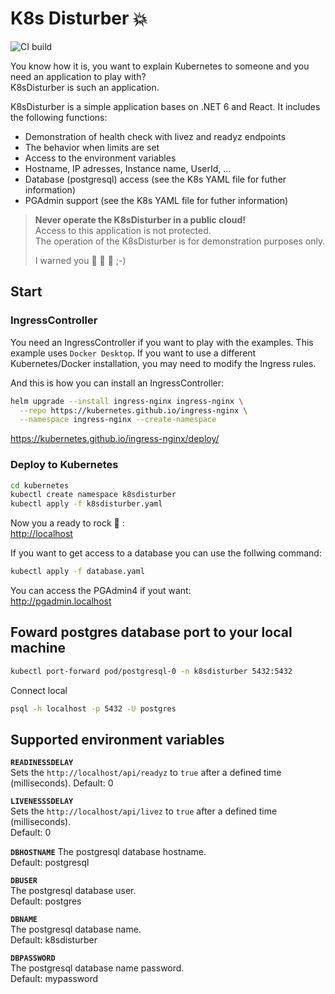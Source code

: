 # K8s Disturber :boom:

![CI build](https://github.com/marklechtermann/k8sdisturber/actions/workflows/build.yaml/badge.svg)

You know how it is, you want to explain Kubernetes to someone and you need an application to play with?  
K8sDisturber is such an application.

K8sDisturber is a simple application bases on .NET 6 and React.
It includes the following functions:

- Demonstration of health check with livez and readyz endpoints
- The behavior when limits are set
- Access to the environment variables
- Hostname, IP adresses, Instance name, UserId, ...
- Database (postgresql) access (see the K8s YAML file for futher information)
- PGAdmin support (see the K8s YAML file for futher information)

> **Never operate the K8sDisturber in a public cloud!**  
> Access to this application is not protected.  
> The operation of the K8sDisturber is for demonstration purposes only.
>
> I warned you :see_no_evil: :hear_no_evil: :speak_no_evil: ;-)

## Start

### IngressController

You need an IngressController if you want to play with the examples.
This example uses `Docker Desktop`. If you want to use a different Kubernetes/Docker installation, you may need to modify the Ingress rules.

And this is how you can install an IngressController:

```bash
helm upgrade --install ingress-nginx ingress-nginx \
  --repo https://kubernetes.github.io/ingress-nginx \
  --namespace ingress-nginx --create-namespace
```

<https://kubernetes.github.io/ingress-nginx/deploy/>

### Deploy to Kubernetes

```bash
cd kubernetes
kubectl create namespace k8sdisturber
kubectl apply -f k8sdisturber.yaml
```

Now you a ready to rock :metal: :  
<http://localhost>

If you want to get access to a database you can use the follwing command:

```bash
kubectl apply -f database.yaml
```

You can access the PGAdmin4 if yout want:  
<http://pgadmin.localhost>

## Foward postgres database port to your local machine

```bash
kubectl port-forward pod/postgresql-0 -n k8sdisturber 5432:5432
```

Connect local

```bash
psql -h localhost -p 5432 -U postgres
```

## Supported environment variables

**`READINESSDELAY`**  
Sets the `http://localhost/api/readyz` to `true` after a defined time (milliseconds).
Default: 0

**`LIVENESSSDELAY`**  
Sets the `http://localhost/api/livez` to `true` after a defined time (milliseconds).  
Default: 0

**`DBHOSTNAME`**
The postgresql database hostname.  
Default: postgresql

**`DBUSER`**  
The postgresql database user.  
Default: postgres

**`DBNAME`**  
The postgresql database name.  
Default: k8sdisturber

**`DBPASSWORD`**  
The postgresql database name password.  
Default: mypassword
